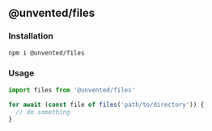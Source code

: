 ## @unvented/files

### Installation

```bash
npm i @unvented/files
```

### Usage

```js
import files from '@unvented/files'

for await (const file of files('path/to/directory')) {
  // do something
}
```
